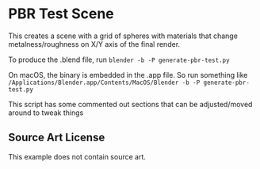 # PBR Test Scene

This creates a scene with a grid of spheres with materials that change metalness/roughness on X/Y axis of the final render.

To produce the .blend file, run `blender -b -P generate-pbr-test.py`

On macOS, the binary is embedded in the .app file. So run something like `/Applications/Blender.app/Contents/MacOS/Blender -b -P generate-pbr-test.py`

This script has some commented out sections that can be adjusted/moved around to tweak things

## Source Art License

This example does not contain source art.

